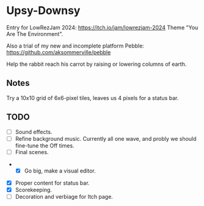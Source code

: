 # Upsy-Downsy

Entry for LowRezJam 2024: https://itch.io/jam/lowrezjam-2024
Theme "You Are The Environment".

Also a trial of my new and incomplete platform Pebble: https://github.com/aksommerville/pebble

Help the rabbit reach his carrot by raising or lowering columns of earth.

## Notes

Try a 10x10 grid of 6x6-pixel tiles, leaves us 4 pixels for a status bar.

## TODO

- [ ] Sound effects.
- [ ] Refine background music. Currently all one wave, and probly we should fine-tune the Off times.
- [ ] Final scenes.
- - [x] Go big, make a visual editor.
- [x] Proper content for status bar.
- [x] Scorekeeping.
- [ ] Decoration and verbiage for Itch page.
